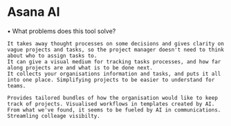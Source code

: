 # Asana AI

 • What problems does this tool solve?

    It takes away thought processes on some decisions and gives clarity on vague projects and tasks, so the project manager doesn't need to think about who to assign tasks to.
    It can give a visual medium for tracking tasks processes, and how far along projects are and what is to be done next. 
    It collects your organisations information and tasks, and puts it all into one place. Simplifying projects to be easier to understand for teams. 

    Provides tailored bundles of how the organisation would like to keep track of projects. Visualised workflows in templates created by AI. 
    From what we've found, it seems to be fueled by AI in communications. Streamling colleage visibilty. 

